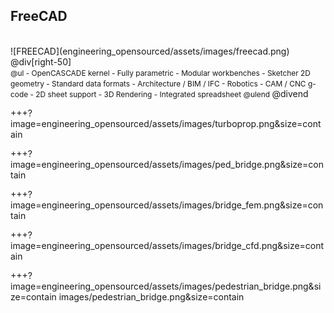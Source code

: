 ## FreeCAD

<div class="left-50">
<br>
![FREECAD](engineering_opensourced/assets/images/freecad.png)
</div>
@div[right-50]
<br>
<span style="font-size:85%">
@ul
 - OpenCASCADE kernel
 - Fully parametric
 - Modular workbenches
 - Sketcher 2D geometry
 - Standard data formats
 - Architecture / BIM / IFC
 - Robotics
 - CAM / CNC g-code
 - 2D sheet support
 - 3D Rendering
 - Integrated spreadsheet
@ulend
</span>
@divend

+++?image=engineering_opensourced/assets/images/turboprop.png&size=contain

+++?
image=engineering_opensourced/assets/images/ped_bridge.png&size=contain

+++?image=engineering_opensourced/assets/images/bridge_fem.png&size=contain

+++?image=engineering_opensourced/assets/images/bridge_cfd.png&size=contain

+++?
image=engineering_opensourced/assets/images/pedestrian_bridge.png&size=contain
images/pedestrian_bridge.png&size=contain
